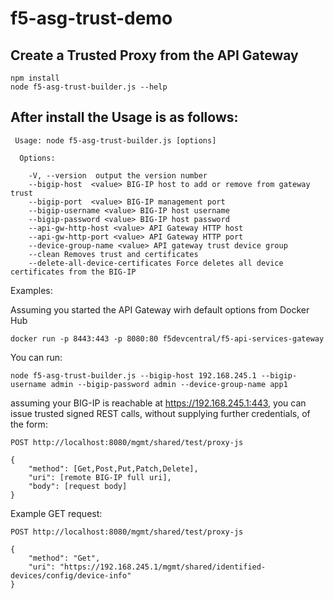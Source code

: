 # f5-asg-trust-demo
## Create a Trusted Proxy from the API Gateway
```
npm install 
node f5-asg-trust-builder.js --help
```
## After install the Usage is as follows:

```
 Usage: node f5-asg-trust-builder.js [options]

  Options:

    -V, --version  output the version number
    --bigip-host  <value> BIG-IP host to add or remove from gateway trust
    --bigip-port  <value> BIG-IP management port
    --bigip-username <value> BIG-IP host username   
    --bigip-password <value> BIG-IP host password   
    --api-gw-http-host <value> API Gateway HTTP host 
    --api-gw-http-port <value> API Gateway HTTP port
    --device-group-name <value> API gateway trust device group
    --clean Removes trust and certificates
    --delete-all-device-certificates Force deletes all device certificates from the BIG-IP 
```
Examples:

Assuming you started the API Gateway wirh default options from Docker Hub

```
docker run -p 8443:443 -p 8080:80 f5devcentral/f5-api-services-gateway
```

You can run:

```
node f5-asg-trust-builder.js --bigip-host 192.168.245.1 --bigip-username admin --bigip-password admin --device-group-name app1
```

assuming your BIG-IP is reachable at https://192.168.245.1:443, you can issue trusted signed REST calls, without supplying further credentials, of the form:

```
POST http://localhost:8080/mgmt/shared/test/proxy-js

{ 
	"method": [Get,Post,Put,Patch,Delete], 
	"uri": [remote BIG-IP full uri], 
	"body": [request body] 
}
```

Example GET request:

```
POST http://localhost:8080/mgmt/shared/test/proxy-js

{ 
	"method": "Get", 
	"uri": "https://192.168.245.1/mgmt/shared/identified-devices/config/device-info"
}
```
